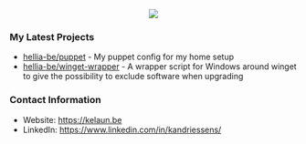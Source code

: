 <p align="center">
    <a href="https://github.com/anuraghazra/github-readme-stats">
        <img align="center" src="https://github-readme-stats.vercel.app/api?username=hellia-be&show_icons=true&theme=tokyonight" />
    </a>
</p>

### My Latest Projects

- [hellia-be/puppet](https://github.com/hellia-be/puppet) - My puppet config for my home setup
- [hellia-be/winget-wrapper](https://github.com/hellia-be/winget-wrapper) - A wrapper script for Windows around winget to give the possibility to exclude software when upgrading

### Contact Information
- Website: <https://kelaun.be>
- LinkedIn: <https://www.linkedin.com/in/kandriessens/>